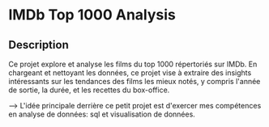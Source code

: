 # IMDb Top 1000 Analysis

## Description
Ce projet explore et analyse les films du top 1000 répertoriés sur IMDb.
En chargeant et nettoyant les données, ce projet vise à extraire des insights intéressants sur les tendances des films les mieux notés, y compris l'année de sortie, la durée, et les recettes du box-office.

--> L'idée principale derrière ce petit projet est d'exercer mes compétences en analyse de données: sql et visualisation de données.
